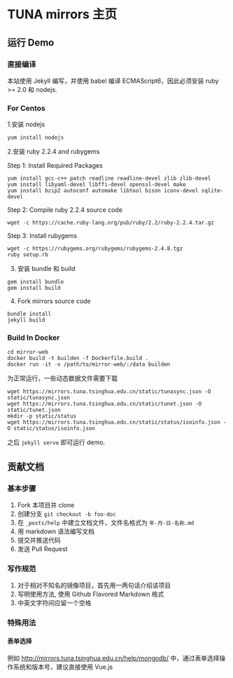 # TUNA mirrors 主页

## 运行 Demo

### 直接编译

本站使用 Jekyll 编写，并使用 babel 编译 ECMAScript6，因此必须安装 ruby >= 2.0 和 nodejs.

### For Centos
1.安装 nodejs
```
yum install nodejs
```
2.安装 ruby 2.2.4 and rubygems

Step 1: Install Required Packages
```
yum install gcc-c++ patch readline readline-devel zlib zlib-devel
yum install libyaml-devel libffi-devel openssl-devel make
yum install bzip2 autoconf automake libtool bison iconv-devel sqlite-devel
```
Step 2: Compile ruby 2.2.4 source code
```
wget -c https://cache.ruby-lang.org/pub/ruby/2.2/ruby-2.2.4.tar.gz
```
Step 3: Install rubygems
```
wget -c https://rubygems.org/rubygems/rubygems-2.4.8.tgz
ruby setup.rb
```
3. 安装 bundle 和 build
```
gem install bundle
gem install build
```
4. Fork mirrors source code

```
bundle install
jekyll build
```

### Build In Docker
```
cd mirror-web
docker build -t builden -f Dockerfile.build .
docker run -it -v /path/to/mirror-web/:/data builden
```

为正常运行，一些动态数据文件需要下载

```
wget https://mirrors.tuna.tsinghua.edu.cn/static/tunasync.json -O static/tunasync.json
wget https://mirrors.tuna.tsinghua.edu.cn/static/tunet.json -O static/tunet.json
mkdir -p static/status
wget https://mirrors.tuna.tsinghua.edu.cn/static/status/isoinfo.json -O static/status/isoinfo.json
```

之后 `jekyll serve` 即可运行 demo.

## 贡献文档

### 基本步骤

1. Fork 本项目并 clone
2. 创建分支 `git checkout -b foo-doc`
3. 在 `_posts/help` 中建立文档文件，文件名格式为 `年-月-日-名称.md`
4. 用 markdown 语法编写文档
5. 提交并推送代码
6. 发送 Pull Request

### 写作规范

1. 对于相对不知名的镜像项目，首先用一两句话介绍该项目
2. 写明使用方法, 使用 Github Flavored Markdown 格式
3. 中英文字符间应留一个空格

### 特殊用法

#### 表单选择
例如 <http://mirrors.tuna.tsinghua.edu.cn/help/mongodb/> 中，通过表单选择操作系统和版本号，建议直接使用 Vue.js
